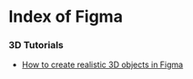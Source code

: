 
# Index of Figma


### 3D Tutorials

- [How to create realistic 3D objects in Figma](https://medium.freecodecamp.org/creating-realistic-3d-objects-in-figma-carton-box-example-f674c21c3452)
                        
